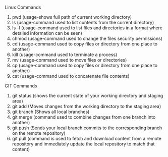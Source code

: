 Linux Commands

1. pwd (usage-shows full path of current working directory)
2. ls (usage-command used to list contents from the current directory)
3. ls -l (usage-command used to list files and directories in a format where detailed information can be seen)
4. chmod (usage-command used to change the files security permissions)
5. cd (usage-command used to copy files or directory from one place to another)
6. kill (usage-command used to terminate a process)
7. mv (usage-command used to move files or directories)
8. cp (usage-command used to copy files or directory from one place to another)
9. cat (usage-command used to concatenate file contents)

GIT Commands
1. git status (shows the current state of your working directory and staging area)
2. git add (Moves changes from the working directory to the staging area)
3. git branch (Shows all local branches)
4. git merge (command used to combine changes from one branch into another)
5. git push (Sends your local branch commits to the corresponding branch on the remote repository)
6. git pull (command is used to fetch and download content from a remote repository and immediately update the local repository to match that content)
